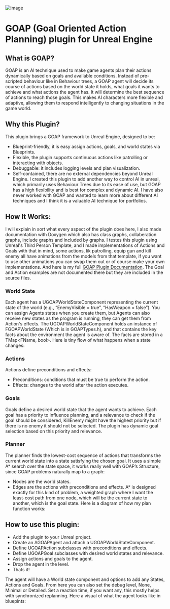 ![image](https://github.com/AnnedeGeus01/AnnedeGeus01.github.io/assets/144111374/34e2f9bb-eb1d-40d0-84bb-2bf0b4742d57)


# GOAP (Goal Oriented Action Planning) plugin for Unreal Engine

## What is GOAP?

GOAP is an AI technique used to make game agents plan their actions dynamically based on goals and available conditions. Instead of pre-scripted behaviour like in Behaviour trees, a GOAP agent will decide its course of actions based on the world state it holds, what goals it wants to achieve and what actions the agent has. It will determine the best sequence of actions to reach those goals. This makes AI characters more flexible and adaptive, allowing them to respond intelligently to changing situations in the game world.

## Why this Plugin?

This plugin brings a GOAP framework to Unreal Engine, designed to be:
- Blueprint-friendly, it is easy assign actions, goals, and world states via Blueprints.
- Flexible, the plugin supports continuous actions like patrolling or interacting with objects.
- Debuggable: it includes logging levels and plan visualization.
- Self-contained, there are no external dependencies beyond Unreal Engine.
I created this plugin to add another way to control AI in unreal, which primarily uses Behaviour Trees due to its ease of use, but GOAP has a high flexibility and is best for complex and dynamic AI. I have also never worked with GOAP and wanted to learn more about different AI techniques and I think it is a valuable AI technique for portfolios.

## How It Works:

I will explain in sort what every aspect of the plugin does here, I also made documentation with Doxygen which also has class graphs, collaberation graphs, include graphs and included by graphs. I testes this plugin using Unreal's Third Person Template, and I made implementations of Actions and Goals with that in mind, some actions, lik patrolling, equip gun and kill enemy all have animations from the models from that template, if you want to use other animations you can swap them out or of course make your own implementations.
And here is my full [GOAP Plugin Documentation](https://annedegeus01.github.io/GOAPPlugin/index.html). The Goal and Action examples are not documented there but they are included in the source files.

### World State
Each agent has a UGOAPWorldStateComponent representing the current state of the world (e.g., “EnemyVisible = true”, “HasWeapon = false”). You can assign Agents states when you create them, but Agents can also receive new states as the program is running, they can get them from Action's effects. The UGOAPWorldStateComponent holds an instance of FGOAPWorldState (Which is in GOAPTypes.h), and that contains the key facts about the environment the agent is aware of. The facts are stored in a TMap<FName, bool>.
Here is tiny flow of what happens when a state changes:


### Actions
Actions define preconditions and effects:
- Preconditions: conditions that must be true to perform the action.
- Effects: changes to the world after the action executes.


### Goals
Goals define a desired world state that the agent wants to achieve. Each goal has a priority to influence planning, and a relevance to check if the goal should be considered, KillEnemy might have the highest priority but if there is no enemy it should not be selected. The plugin has dynamic goal selection based on this priority and relevance.

### Planner
The planner finds the lowest-cost sequence of actions that transforms the current world state into a state satisfying the chosen goal.
It uses a simple A* search over the state space, it works really well with GOAP’s Structure, since GOAP problems naturally map to a graph:
- Nodes are the world states.
- Edges are the actions with preconditions and effects.
A* is designed exactly for this kind of problem, a weighted graph where I want the least-cost path from one node, which will be the current state to another, which is the goal state.
Here is a diagram of how my plan function works:


## How to use this plugin:
- Add the plugin to your Unreal project.
- Create an AGOAPAgent and attach a UGOAPWorldStateComponent.
- Define UGOAPAction subclasses with preconditions and effects.
- Define UGOAPGoal subclasses with desired world states and relevance.
- Assign actions and goals to the agent.
- Drop the agent in the level.
- Thats it!

The agent will have a World state component and options to add any States, Actions and Goals. From here you can also set the debug level, None, Minimal or Detailed. Set a reaction time, if you want any, this mostly helps with synchronized replanning. Here a visual of what the agent looks like in bluepints:
